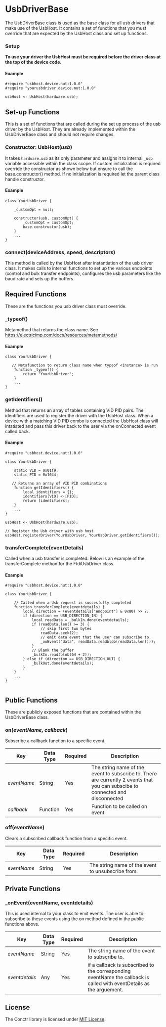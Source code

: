 # UsbDriverBase

The UsbDriverBase class is used as the base class for all usb drivers that make use of the UsbHost. It contains a set of functions that you must override that are expected by the UsbHost class and set up functions.

### Setup

**To use your driver the UsbHost must be required before the driver class at the top of the device code.**
#### Example

```squirrel
#require "usbhost.device.nut:1.0.0"
#require "yourusbdriver.device.nut:1.0.0"

usbHost <- UsbHost(hardware.usb);
```
## Set-up Functions
This is a set of functions that are called during the set up process of the usb driver by the UsbHost. They are already implemented within the UsbDriverBase class and should not require changes. 

### Constructor: UsbHost(*usb*)
 It takes `hardware.usb` as its only parameter and assigns it to internal `_usb` variable accessible within the class scope.
If custom initialization is required override the constructor as shown below but ensure to call the base.constructor() method. If no initialization is required let the parent class handle constructor. 

#### Example

```squirrel
class YourUsbDriver {

    _customOpt = null;

    constructor(usb, customOpt) {
        _customOpt = customOpt;
        base.constructor(usb);
    }
    ...
}

```

### connect(deviceAddress, speed, descriptors) 
 This method is called by the UsbHost after instantiation of the usb driver class. It makes calls to internal functions to set up the various endpoints (control and bulk transfer endpoints), configures the usb parameters like the baud rate and sets up the buffers.

## Required Functions
These are the functions you usb driver class must override. 

### _typeof()

Metamethod that returns the class name. See https://electricimp.com/docs/resources/metamethods/

#### Example

```squirrel
class YourUsbDriver {

   // Metafunction to return class name when typeof <instance> is run
    function _typeof() {
        return "YourUsbDriver";
    }
    ...
}

```

### getIdentifiers()

Method that returns an array of tables containing VID PID pairs. The identifiers are used to register the driver with the UsbHost class. When a device with a matching VID PID combo is connected the UsbHost class will intatiated and pass this driver back to the user via the onConnected event called back.


#### Example

```squirrel
#require "usbhost.device.nut:1.0.0"

class YourUsbDriver {

    static VID = 0x01f9;
    static PID = 0x1044;

   // Returns an array of VID PID combinations
    function getIdentifiers() {
        local identifiers = {};
        identifiers[VID] <-[PID];
        return [identifiers];
    }
    ...
}

usbHost <- UsbHost(hardware.usb);

// Register the Usb driver with usb host
usbHost.registerDriver(YourUsbDriver, YourUsbDriver.getIdentifiers());

```

### transferComplete(eventDetails)

Called when a usb transfer is completed. Below is an example of the transferComplete method for the FtdiUsbDriver class.

#### Example

```squirrel
#require "usbhost.device.nut:1.0.0"

class YourUsbDriver {

    // Called when a Usb request is succesfully completed
    function transferComplete(eventdetails) {
        local direction = (eventdetails["endpoint"] & 0x80) >> 7;
        if (direction == USB_DIRECTION_IN) {
            local readData = _bulkIn.done(eventdetails);
            if (readData.len() >= 3) {
                // skip first two bytes
                readData.seek(2);
                // emit data event that the user can subscribe to.
                _onEvent("data", readData.readblob(readData.len()));
            }
            // Blank the buffer
            _bulkIn.read(blob(64 + 2));
        } else if (direction == USB_DIRECTION_OUT) {
            _bulkOut.done(eventdetails);
        }
    }
    ...
}


```


## Public Functions

These are publicly exposed functions that are contained within the UsbDriverBase class.

### on(*eventName, callback*)

Subscribe a callback function to a specific event.


| Key | Data Type | Required | Description |
| --- | --------- | -------- | ----------- |
| *eventName* | String | Yes | The string name of the event to subscribe to. There are currently 2 events that you can subscibe to connected and disconnected|
| *callback* | Function | Yes | Function to be called on event |


### off(*eventName*)

Clears a subscribed callback function from a specific event.

| Key | Data Type | Required | Description |
| --- | --------- | -------- | ----------- |
| *eventName* | String | Yes | The string name of the event to unsubscribe from.|

## Private Functions

### _onEvent(eventName, eventdetails) 

This is used internal to your class to emit events. The user is able to subscribe to these events using the on method defined in the public functions above.

| Key | Data Type | Required | Description |
| --- | --------- | -------- | ----------- |
| *eventName* | String | Yes | The string name of the event to subscribe to.|
| *eventdetails* | Any | Yes | if a callback is subscribed to the corresponding eventName the callback is called with eventDetails as the arguement. |


## License

The Conctr library is licensed under [MIT License](./LICENSE).